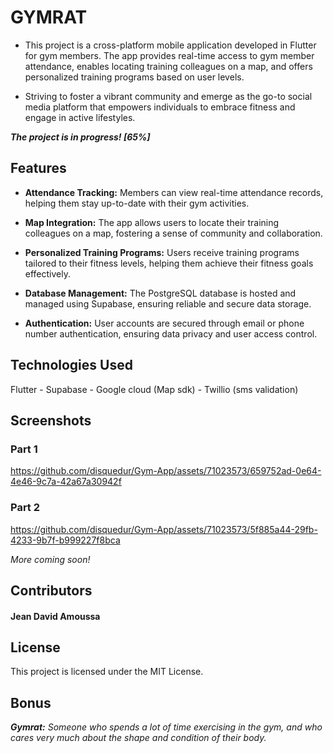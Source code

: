 # GYMRAT 

- This project is a cross-platform mobile application developed in Flutter for gym members. The app provides real-time access to gym member attendance, enables locating training colleagues on a map, and offers personalized training programs based on user levels. 

- Striving to foster a vibrant community and emerge as the go-to social media platform that empowers individuals to embrace fitness and engage in active lifestyles.

***The project is in progress! [65%]***

## Features
- **Attendance Tracking:** Members can view real-time attendance records, helping them stay up-to-date with their gym activities.

- **Map Integration:** The app allows users to locate their training colleagues on a map, fostering a sense of community and collaboration.

- **Personalized Training Programs:** Users receive training programs tailored to their fitness levels, helping them achieve their fitness goals effectively.

- **Database Management:** The PostgreSQL database is hosted and managed using Supabase, ensuring reliable and secure data storage.

- **Authentication:** User accounts are secured through email or phone number authentication, ensuring data privacy and user access control.

## Technologies Used
Flutter - Supabase - Google cloud (Map sdk) - Twillio (sms validation)

## Screenshots

### Part 1
https://github.com/disquedur/Gym-App/assets/71023573/659752ad-0e64-4e46-9c7a-42a67a30942f


### Part 2
https://github.com/disquedur/Gym-App/assets/71023573/5f885a44-29fb-4233-9b7f-b999227f8bca



*More coming soon!*

## Contributors
#### Jean David Amoussa

## License
This project is licensed under the MIT License.

## Bonus
***Gymrat:*** *Someone who spends a lot of time exercising in the gym, and who cares very much about the shape and condition of their body.*
